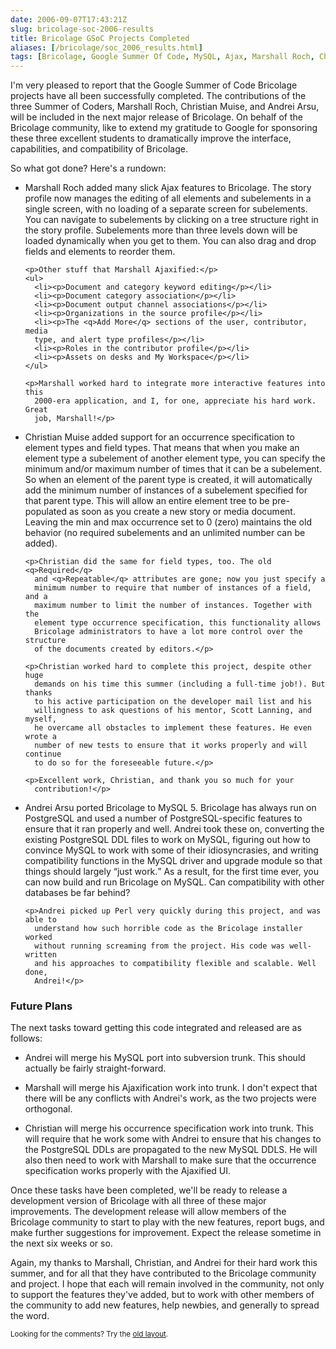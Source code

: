 ```yaml
--- 
date: 2006-09-07T17:43:21Z
slug: bricolage-soc-2006-results
title: Bricolage GSoC Projects Completed
aliases: [/bricolage/soc_2006_results.html]
tags: [Bricolage, Google Summer Of Code, MySQL, Ajax, Marshall Roch, Christian Muise, Andrei Arsu]
---
```


<p>I'm very pleased to report that the Google Summer of Code Bricolage
projects have all been successfully completed. The contributions of the three
Summer of Coders, Marshall Roch, Christian Muise, and Andrei Arsu, will be
included in the next major release of Bricolage. On behalf of the Bricolage
community, like to extend my gratitude to Google for sponsoring these three
excellent students to dramatically improve the interface, capabilities, and
compatibility of Bricolage.</p>

<p>So what got done? Here's a rundown:</p>

<ul>
  <li>
    <p>Marshall Roch added many slick Ajax features to Bricolage. The story
      profile now manages the editing of all elements and subelements in a
      single screen, with no loading of a separate screen for subelements. You
      can navigate to subelements by clicking on a tree structure right in the
      story profile. Subelements more than three levels down will be loaded
      dynamically when you get to them. You can also drag and drop fields and
      elements to reorder them.</p>

    <p>Other stuff that Marshall Ajaxified:</p>
    <ul>
      <li><p>Document and category keyword editing</p></li>
      <li><p>Document category association</p></li>
      <li><p>Document output channel associations</p></li>
      <li><p>Organizations in the source profile</p></li>
      <li><p>The <q>Add More</q> sections of the user, contributor, media
      type, and alert type profiles</p></li>
      <li><p>Roles in the contributor profile</p></li>
      <li><p>Assets on desks and My Workspace</p></li>
    </ul>

    <p>Marshall worked hard to integrate more interactive features into this
      2000-era application, and I, for one, appreciate his hard work. Great
      job, Marshall!</p>
  </li>

  <li>
    <p>Christian Muise added support for an occurrence specification to
      element types and field types. That means that when you make an element
      type a subelement of another element type, you can specify the minimum
      and/or maximum number of times that it can be a subelement. So when an
      element of the parent type is created, it will automatically add the
      minimum number of instances of a subelement specified for that parent
      type. This will allow an entire element tree to be pre-populated as soon
      as you create a new story or media document. Leaving the min and max
      occurrence set to 0 (zero) maintains the old behavior (no required
      subelements and an unlimited number can be added).</p>

    <p>Christian did the same for field types, too. The old <q>Required</q>
      and <q>Repeatable</q> attributes are gone; now you just specify a
      minimum number to require that number of instances of a field, and a
      maximum number to limit the number of instances. Together with the
      element type occurrence specification, this functionality allows
      Bricolage administrators to have a lot more control over the structure
      of the documents created by editors.</p>

    <p>Christian worked hard to complete this project, despite other huge
      demands on his time this summer (including a full-time job!). But thanks
      to his active participation on the developer mail list and his
      willingness to ask questions of his mentor, Scott Lanning, and myself,
      he overcame all obstacles to implement these features. He even wrote a
      number of new tests to ensure that it works properly and will continue
      to do so for the foreseeable future.</p>

    <p>Excellent work, Christian, and thank you so much for your
      contribution!</p>
  </li>

  <li>
    <p>Andrei Arsu ported Bricolage to MySQL 5. Bricolage has always run on
      PostgreSQL and used a number of PostgreSQL-specific features to ensure
      that it ran properly and well. Andrei took these on, converting the
      existing PostgreSQL DDL files to work on MySQL, figuring out how to
      convince MySQL to work with some of their idiosyncrasies, and writing
      compatibility functions in the MySQL driver and upgrade module so that
      things should largely <q>just work.</q> As a result, for the first time
      ever, you can now build and run Bricolage on MySQL. Can compatibility
      with other databases be far behind?</p>

    <p>Andrei picked up Perl very quickly during this project, and was able to
      understand how such horrible code as the Bricolage installer worked
      without running screaming from the project. His code was well-written
      and his approaches to compatibility flexible and scalable. Well done,
      Andrei!</p>
  </li>
</ul>

<h3>Future Plans</h3>

<p>The next tasks toward getting this code integrated and released are as
follows:</p>

<ul>
  <li><p>Andrei will merge his MySQL port into subversion trunk. This should
  actually be fairly straight-forward.</p></li>

  <li><p>Marshall will merge his Ajaxification work into trunk. I don't expect
  that there will be any conflicts with Andrei's work, as the two projects
  were orthogonal.</p></li>

  <li><p>Christian will merge his occurrence specification work into trunk.
  This will require that he work some with Andrei to ensure that his changes to
  the PostgreSQL DDLs are propagated to the new MySQL DDLS. He will also then
  need to work with Marshall to make sure that the occurrence specification
  works properly with the Ajaxified UI.</p></li>
</ul>

<p>Once these tasks have been completed, we'll be ready to release a
development version of Bricolage with all three of these major improvements.
The development release will allow members of the Bricolage community to start
to play with the new features, report bugs, and make further suggestions for
improvement. Expect the release sometime in the next six weeks or so.</p>

<p>Again, my thanks to Marshall, Christian, and Andrei for their hard work
this summer, and for all that they have contributed to the Bricolage community
and project. I hope that each will remain involved in the community, not only
to support the features they've added, but to work with other members of the
community to add new features, help newbies, and generally to spread the
word.</p>

<p class="past"><small>Looking for the comments? Try the <a rel="nofollow" href="//past.justatheory.com/bricolage/soc_2006_results.html">old layout</a>.</small></p>


